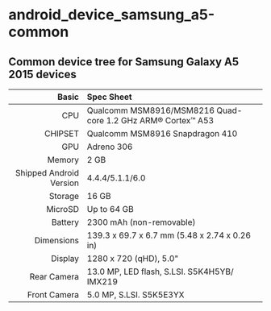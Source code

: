 # android_device_samsung_a5-common

## Common device tree for Samsung Galaxy A5 2015 devices

Basic   | Spec Sheet
-------:|:-------------------------
CPU     | Qualcomm MSM8916/MSM8216 Quad-core 1.2 GHz ARM® Cortex™ A53
CHIPSET | Qualcomm MSM8916 Snapdragon 410
GPU     | Adreno 306
Memory  | 2 GB
Shipped Android Version | 4.4.4/5.1.1/6.0
Storage | 16 GB
MicroSD | Up to 64 GB
Battery | 2300 mAh (non-removable)
Dimensions | 139.3 x 69.7 x 6.7 mm (5.48 x 2.74 x 0.26 in)
Display | 1280 x 720 (qHD), 5.0"
Rear Camera  | 13.0 MP, LED flash, S.LSI. S5K4H5YB/ IMX219
Front Camera | 5.0 MP, S.LSI. S5K5E3YX
